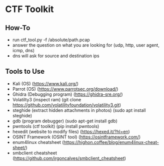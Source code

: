 # CTF Toolkit

## How-To
- run ctf_tool.py -f /absolute/path.pcap
- answer the question on what you are looking for (udp, http, user agent, icmp, dns)
- dns will ask for source and destination ips

## Tools to Use
- Kali (OS) (https://www.kali.org/)
- Parrot (OS) (https://www.parrotsec.org/download/)
- Ghidra (Debugging program) (https://ghidra-sre.org/)
- Volatilty3 (inspect ram) (git clone https://github.com/volatilityfoundation/volatility3.git)
- steghide (extract hidden attachments in photos) (sudo apt install steghide)
- gdb (program debugger) (sudo apt-get install gdb)
- pwntools (ctf toolkit) (pip install pwntools)
- hexedit (website to modify files) (https://hexed.it/?hl=en)
- OSINT Framework (OSINT tool) (https://osintframework.com/)
- enum4linux cheatsheet (https://highon.coffee/blog/enum4linux-cheat-sheet/)
- smbclient cheatsheet (https://github.com/irgoncalves/smbclient_cheatsheet)

